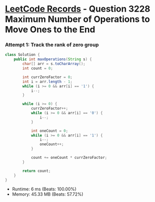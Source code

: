 # [LeetCode Records](../../README.md) - Question 3228 Maximum Number of Operations to Move Ones to the End

### Attempt 1: Track the rank of zero group
```java
class Solution {
    public int maxOperations(String s) {
        char[] arr = s.toCharArray();
        int count = 0;

        int currZeroFactor = 0;
        int i = arr.length - 1;
        while (i >= 0 && arr[i] == '1') {
            i--;
        }

        while (i >= 0) {
            currZeroFactor++;
            while (i >= 0 && arr[i] == '0') {
                i--;
            }

            int oneCount = 0;
            while (i >= 0 && arr[i] == '1') {
                i--;
                oneCount++;
            }

            count += oneCount * currZeroFactor;
        }

        return count;
    }
}
```
- Runtime: 6 ms (Beats: 100.00%)
- Memory: 45.33 MB (Beats: 57.72%)

<br>
